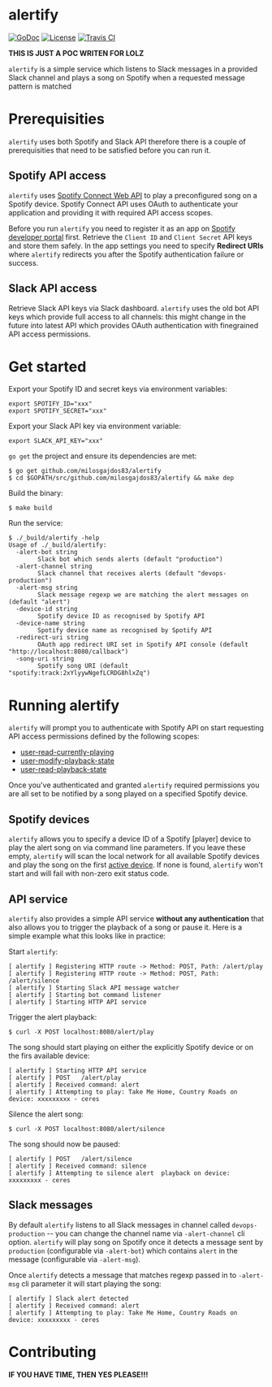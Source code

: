 # alertify

[![GoDoc](https://godoc.org/github.com/milosgajdos83/alertify?status.svg)](https://godoc.org/github.com/milosgajdos83/alertify)
[![License](https://img.shields.io/:license-apache-blue.svg)](https://opensource.org/licenses/Apache-2.0)
[![Travis CI](https://travis-ci.org/milosgajdos83/alertify.svg?branch=master)](https://travis-ci.org/milosgajdos83/alertify)

**THIS IS JUST A POC WRITEN FOR LOLZ**

`alertify` is a simple service which listens to Slack messages in a provided Slack channel and plays a song on Spotify when a requested message pattern is matched

# Prerequisities

`alertify` uses both Spotify and Slack API therefore there is a couple of prerequisities that need to be satisfied before you can run it.

## Spotify API access

`alertify` uses [Spotify Connect Web API](https://beta.developer.spotify.com/documentation/web-api/guides/using-connect-web-api/) to play a preconfigured song on a Spotify device. Spotify Connect API uses OAuth to authenticate your application and providing it with required API access scopes.

Before you run `alertify` you need to register it as an app on [Spotify developer portal](https://beta.developer.spotify.com/dashboard/applications) first. Retrieve the `Client ID` and `Client Secret` API keys and store them safely. In the app settings you need to specify **Redirect URIs** where `alertify` redirects you after the Spotify authentication failure or success.

## Slack API access

Retrieve Slack API keys via Slack dashboard. `alertify` uses the old bot API keys which provide full access to all channels: this might change in the future into latest API which provides OAuth authentication with finegrained API access permissions.

# Get started

Export your Spotify ID and secret keys via environment variables:

```
export SPOTIFY_ID="xxx"
export SPOTIFY_SECRET="xxx"
```

Export your Slack API key via environment variable:

```
export SLACK_API_KEY="xxx"
```

`go get` the project and ensure its dependencies are met:

```
$ go get github.com/milosgajdos83/alertify
$ cd $GOPATH/src/github.com/milosgajdos83/alertify && make dep
```

Build the binary:

```
$ make build
```

Run the service:

```
$ ./_build/alertify -help
Usage of ./_build/alertify:
  -alert-bot string
    	Slack bot which sends alerts (default "production")
  -alert-channel string
    	Slack channel that receives alerts (default "devops-production")
  -alert-msg string
    	Slack message regexp we are matching the alert messages on (default "alert")
  -device-id string
    	Spotify device ID as recognised by Spotify API
  -device-name string
    	Spotify device name as recognised by Spotify API
  -redirect-uri string
    	OAuth app redirect URI set in Spotify API console (default "http://localhost:8080/callback")
  -song-uri string
    	Spotify song URI (default "spotify:track:2xYlyywNgefLCRDG8hlxZq")
```

# Running alertify

`alertify` will prompt you to authenticate with Spotify API on start requesting API access permissions defined by the following scopes:
* [user-read-currently-playing](https://beta.developer.spotify.com/documentation/general/guides/scopes/#user-read-currently-playing)
* [user-modify-playback-state](https://beta.developer.spotify.com/documentation/general/guides/scopes/#user-modify-playback-state)
* [user-read-playback-state](https://beta.developer.spotify.com/documentation/general/guides/scopes/#user-read-playback-state)

Once you've authenticated and granted `alertify` required permissions you are all set to be notified by a song played on a specified Spotify device.

## Spotify devices

`alertify` allows you to specify a device ID of a Spotify [player] device to play the alert song on via command line parameters. If you leave these empty, `alertify` will scan the local network for all available Spotify devices and play the song on the first [active device](https://beta.developer.spotify.com/documentation/web-api/guides/using-connect-web-api/#viewing-active-device-list). If none is found, `alertify` won't start and will fail with non-zero exit status code.

## API service

`alertify` also provides a simple API service **without any authentication** that also allows you to trigger the playback of a song or pause it. Here is a simple example what this looks like in practice:

Start `alertify`:

```
[ alertify ] Registering HTTP route -> Method: POST, Path: /alert/play
[ alertify ] Registering HTTP route -> Method: POST, Path: /alert/silence
[ alertify ] Starting Slack API message watcher
[ alertify ] Starting bot command listener
[ alertify ] Starting HTTP API service
```

Trigger the alert playback:

```
$ curl -X POST localhost:8080/alert/play
```

The song should start playing on either the explicitly Spotify device or on the firs available device:

```
[ alertify ] Starting HTTP API service
[ alertify ] POST	/alert/play
[ alertify ] Received command: alert
[ alertify ] Attempting to play: Take Me Home, Country Roads on device: xxxxxxxxx - ceres
```

Silence the alert song:

```
$ curl -X POST localhost:8080/alert/silence
```

The song should now be paused:

```
[ alertify ] POST	/alert/silence
[ alertify ] Received command: silence
[ alertify ] Attempting to silence alert  playback on device: xxxxxxxxx - ceres
```

## Slack messages

By default `alertify` listens to all Slack messages in channel called `devops-production` -- you can change the channel name via `-alert-channel` cli option. `alertify` will play song on Spotify once it detects a message sent by `production` (configurable via `-alert-bot`)  which contains `alert` in the message (configurable via `-alert-msg`).

Once `alertify` detects a message that matches regexp passed in to `-alert-msg` cli parameter it will start playing the song:

```
[ alertify ] Slack alert detected
[ alertify ] Received command: alert
[ alertify ] Attempting to play: Take Me Home, Country Roads on device: xxxxxxxxx - ceres
```

# Contributing

**IF YOU HAVE TIME, THEN YES PLEASE!!!**
